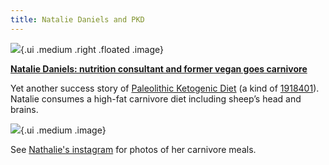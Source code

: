 ```yaml
---
title: Natalie Daniels and PKD
---
```


![](https://i.dailymail.co.uk/1s/2020/01/13/11/23231526-7872671-Natalie_Daniels_grew_up_following_a_modern_Mediterranean_diet_wi-a-2_1578915106663.jpg){.ui .medium .right .floated .image}

[**Natalie Daniels: nutrition consultant and former vegan goes carnivore**](https://www.dailymail.co.uk/femail/article-7872671/Woman-switched-vegan-diet-eating-offal-says-shes-never-felt-better.html)

Yet another success story of [Paleolithic Ketogenic Diet](https://www.researchgate.net/publication/323151200_Therapeutic_protocol_of_Paleomedicina_Hungary) (a kind of [1918401](zcf://carnivore)). Natalie consumes a high-fat carnivore diet including sheep’s head and brains.

![](https://i.dailymail.co.uk/1s/2020/01/13/11/23231544-7872671-Pictured_is_one_of_Natalie_s_meals_of_raw_steak_lamb_kidney_beef-a-5_1578915123940.jpg){.ui .medium .image}

See [Nathalie's instagram](https://www.instagram.com/ancestralcarnivore/) for photos of her carnivore meals.
